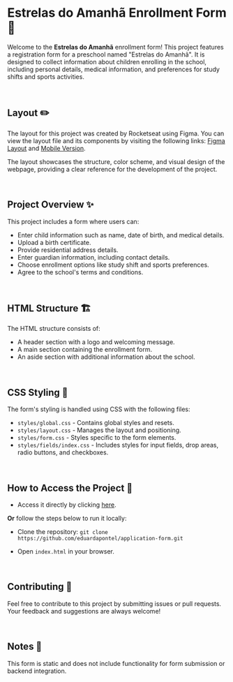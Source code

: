 # Estrelas do Amanhã Enrollment Form 🌟

Welcome to the **Estrelas do Amanhã** enrollment form! This project features a registration form for a preschool named "Estrelas do Amanhã". It is designed to collect information about children enrolling in the school, including personal details, medical information, and preferences for study shifts and sports activities.

<br>

## Layout ✏️

The layout for this project was created by Rocketseat using Figma. You can view the layout file and its components by visiting the following links: [Figma Layout](https://www.figma.com/community/file/1365016793556649696/formulario-de-matricula) and [Mobile Version](https://www.figma.com/community/file/1392235383386426797/formulario-de-matricula).

The layout showcases the structure, color scheme, and visual design of the webpage, providing a clear reference for the development of the project.

<br> 

## Project Overview ✨

This project includes a form where users can:

- Enter child information such as name, date of birth, and medical details.
- Upload a birth certificate.
- Provide residential address details.
- Enter guardian information, including contact details.
- Choose enrollment options like study shift and sports preferences.
- Agree to the school's terms and conditions.

<br>

## HTML Structure 🏗️

The HTML structure consists of:

- A header section with a logo and welcoming message.
- A main section containing the enrollment form.
- An aside section with additional information about the school.

<br>

## CSS Styling 🎨

The form's styling is handled using CSS with the following files:

- `styles/global.css` - Contains global styles and resets.
- `styles/layout.css` - Manages the layout and positioning.
- `styles/form.css` - Styles specific to the form elements.
- `styles/fields/index.css` - Includes styles for input fields, drop areas, radio buttons, and checkboxes.

<br>

## How to Access the Project 🚀

- Access it directly by clicking [here](https://eduardapontel.github.io/application-form/).

**Or** follow the steps below to run it locally:

- Clone the repository:
   ```git clone https://github.com/eduardapontel/application-form.git```

- Open `index.html` in your browser.

<br>

## Contributing 🤝

Feel free to contribute to this project by submitting issues or pull requests. Your feedback and suggestions are always welcome! 

<br>

## Notes 📌

This form is static and does not include functionality for form submission or backend integration.
